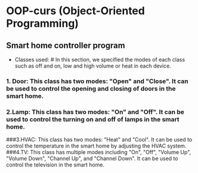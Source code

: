 # OOP-curs (Object-Oriented Programming)
## Smart home controller program
+ Classes used: # In this section, we specified the modes of each class such as off and on, low and high volume or heat in each device.
 ### 1. Door: This class has two modes: "Open" and "Close". It can be used to control the opening and closing of doors in the smart home.
 ### 2.Lamp: This class has two modes: "On" and "Off". It can be used to control the turning on and off of lamps in the smart home.
 ###3.HVAC: This class has two modes: "Heat" and "Cool". It can be used to control the temperature in the smart home by adjusting the HVAC system.
 ###4.TV: This class has multiple modes including "On", "Off", "Volume Up", "Volume Down", "Channel Up", and "Channel Down". It can be used to control the television in the smart home.
